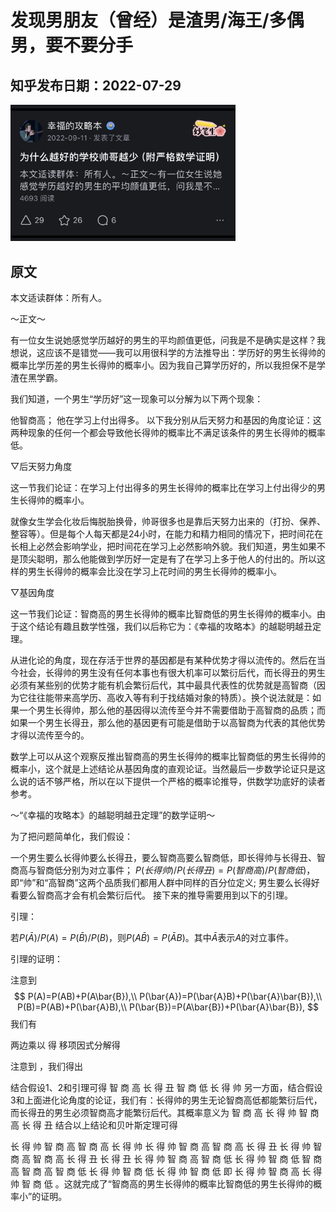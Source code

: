 # 发现男朋友（曾经）是渣男/海王/多偶男，要不要分手

## 知乎发布日期：2022-07-29
<img src="https://github.com/happinessguru/The-Strategy-Book-of-Happiness/blob/main/images/%E4%B8%BA%E4%BB%80%E4%B9%88%E8%B6%8A%E5%A5%BD%E7%9A%84%E5%AD%A6%E6%A0%A1%E5%B8%85%E5%93%A5%E8%B6%8A%E5%B0%91%EF%BC%88%E9%99%84%E4%B8%A5%E6%A0%BC%E6%95%B0%E5%AD%A6%E8%AF%81%E6%98%8E%EF%BC%89.jpg" width="360">

## 原文

本文适读群体：所有人。

～正文～

有一位女生说她感觉学历越好的男生的平均颜值更低，问我是不是确实是这样？我想说，这应该不是错觉——我可以用很科学的方法推导出：学历好的男生长得帅的概率比学历差的男生长得帅的概率小。因为我自己算学历好的，所以我担保不是学渣在黑学霸。

我们知道，一个男生“学历好”这一现象可以分解为以下两个现象：

他智商高；
他在学习上付出得多。
以下我分别从后天努力和基因的角度论证：这两种现象的任何一个都会导致他长得帅的概率比不满足该条件的男生长得帅的概率低。

▽后天努力角度

这一节我们论证：在学习上付出得多的男生长得帅的概率比在学习上付出得少的男生长得帅的概率小。

就像女生学会化妆后悔脱胎换骨，帅哥很多也是靠后天努力出来的（打扮、保养、整容等）。但是每个人每天都是24小时，在能力和精力相同的情况下，把时间花在长相上必然会影响学业，把时间花在学习上必然影响外貌。我们知道，男生如果不是顶尖聪明，那么他能做到学历好一定是有了在学习上多于他人的付出的。所以这样的男生长得帅的概率会比没在学习上花时间的男生长得帅的概率小。

▽基因角度

这一节我们论证：智商高的男生长得帅的概率比智商低的男生长得帅的概率小。由于这个结论有趣且数学性强，我们以后称它为：《幸福的攻略本》的越聪明越丑定理。

从进化论的角度，现在存活于世界的基因都是有某种优势才得以流传的。然后在当今社会，长得帅的男生没有任何本事也有很大机率可以繁衍后代，而长得丑的男生必须有某些别的优势才能有机会繁衍后代，其中最具代表性的优势就是高智商（因为它往往能带来高学历、高收入等有利于找结婚对象的特质）。换个说法就是：如果一个男生长得帅，那么他的基因得以流传至今并不需要借助于高智商的品质；而如果一个男生长得丑，那么他的基因更有可能是借助于以高智商为代表的其他优势才得以流传至今的。

数学上可以从这个观察反推出智商高的男生长得帅的概率比智商低的男生长得帅的概率小，这个就是上述结论从基因角度的直观论证。当然最后一步数学论证只是这么说的话不够严格，所以在以下提供一个严格的概率论推导，供数学功底好的读者参考。

～“《幸福的攻略本》的越聪明越丑定理”的数学证明～

为了把问题简单化，我们假设：

一个男生要么长得帅要么长得丑，要么智商高要么智商低，即长得帅与长得丑、智商高与智商低分别为对立事件；
$P(长得帅)/P(长得丑)=P(智商高)/P(智商低)$，即“帅”和“高智商”这两个品质我们都用人群中同样的百分位定义;
男生要么长得好看要么智商高才会有机会繁衍后代。
接下来的推导需要用到以下的引理。

引理：

若$P(\bar{A})/P(A)=P(\bar{B})/P(B)$，则$P(A\bar{B})=P(\bar{A}B)$。其中$\bar{A}$表示$A$的对立事件。

引理的证明：

注意到
$$
P(A)=P(AB)+P(A\bar{B}),\\ P(\bar{A})=P(\bar{A}B)+P(\bar{A}\bar{B}),\\ P(B)=P(AB)+P(\bar{A}B),\\ P(\bar{B})=P(A\bar{B})+P(\bar{A}\bar{B}),
$$
我们有

两边乘以 
 得
移项因式分解得


注意到 
 ，我们得出

结合假设1、2和引理可得
智
商
高
长
得
丑
智
商
低
长
得
帅
另一方面，结合假设3和上面进化论角度的论证，我们有：长得帅的男生无论智商高低都能繁衍后代，而长得丑的男生必须智商高才能繁衍后代。其概率意义为
智
商
高
长
得
帅
智
商
高
长
得
丑
结合以上结论和贝叶斯定理可得

长
得
帅
智
商
高
智
商
高
长
得
帅
长
得
帅
智
商
高
智
商
高
长
得
丑
长
得
帅
智
商
高
智
商
高
长
得
丑
长
得
丑
长
得
帅
智
商
高
智
商
低
长
得
帅
智
商
低
智
商
高
智
商
高
智
商
低
长
得
帅
智
商
低
长
得
帅
智
商
低
即 
长
得
帅
智
商
高
长
得
帅
智
商
低
 。这就完成了“智商高的男生长得帅的概率比智商低的男生长得帅的概率小”的证明。
